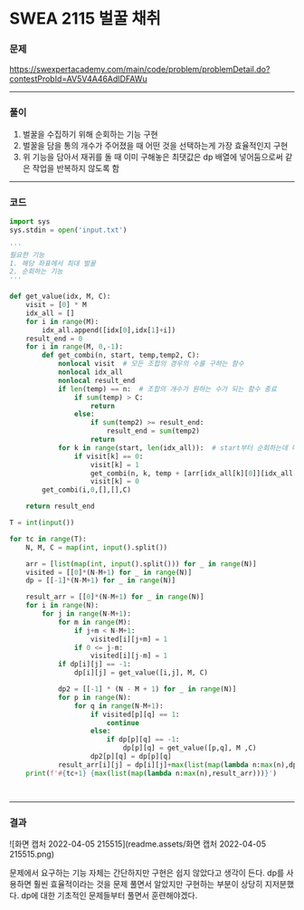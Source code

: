 # SWEA 2115 벌꿀 채취

### 문제 

https://swexpertacademy.com/main/code/problem/problemDetail.do?contestProbId=AV5V4A46AdIDFAWu

<hr>




### 풀이

1. 벌꿀을 수집하기 위해 순회하는 기능 구현
2. 벌꿀을 담을 통의 개수가 주어졌을 때 어떤 것을 선택하는게 가장 효율적인지 구현
3. 위 기능을 담아서 재귀를 돌 때 이미 구해놓은 최댓값은 dp 배열에 넣어둠으로써 같은 작업을 반복하지 않도록 함

<hr>




### 코드

```python
import sys
sys.stdin = open('input.txt')

'''
필요한 기능
1. 해당 좌표에서 최대 벌꿀
2. 순회하는 기능
'''

def get_value(idx, M, C):
    visit = [0] * M
    idx_all = []
    for i in range(M):
        idx_all.append([idx[0],idx[1]+i])
    result_end = 0
    for i in range(M, 0,-1):
        def get_combi(n, start, temp,temp2, C):
            nonlocal visit  # 모든 조합의 경우의 수를 구하는 함수
            nonlocal idx_all
            nonlocal result_end
            if len(temp) == n:  # 조합의 개수가 원하는 수가 되는 함수 종료
                if sum(temp) > C:
                    return
                else:
                    if sum(temp2) >= result_end:
                        result_end = sum(temp2)
                    return
            for k in range(start, len(idx_all)):  # start부터 순회하는데 다음 재귀를 호출 할 떄는 현재 i가 순회 시작점이 됨
                if visit[k] == 0:
                    visit[k] = 1
                    get_combi(n, k, temp + [arr[idx_all[k][0]][idx_all[k][1]]],temp2 + [(arr[idx_all[k][0]][idx_all[k][1]])**2], C)
                    visit[k] = 0
        get_combi(i,0,[],[],C)

    return result_end

T = int(input())

for tc in range(T):
    N, M, C = map(int, input().split())

    arr = [list(map(int, input().split())) for _ in range(N)]
    visited = [[0]*(N-M+1) for _ in range(N)]
    dp = [[-1]*(N-M+1) for _ in range(N)]

    result_arr = [[0]*(N-M+1) for _ in range(N)]
    for i in range(N):
        for j in range(N-M+1):
            for m in range(M):
                if j+m < N-M+1:
                    visited[i][j+m] = 1
                if 0 <= j-m:
                    visited[i][j-m] = 1
            if dp[i][j] == -1:
                dp[i][j] = get_value([i,j], M, C)

            dp2 = [[-1] * (N - M + 1) for _ in range(N)]
            for p in range(N):
                for q in range(N-M+1):
                    if visited[p][q] == 1:
                        continue
                    else:
                        if dp[p][q] == -1:
                            dp[p][q] = get_value([p,q], M ,C)
                    dp2[p][q] = dp[p][q]
            result_arr[i][j] = dp[i][j]+max(list(map(lambda n:max(n),dp2)))
    print(f'#{tc+1} {max(list(map(lambda n:max(n),result_arr)))}')




```

<hr>




### 결과

![화면 캡처 2022-04-05 215515](readme.assets/화면 캡처 2022-04-05 215515.png)

문제에서 요구하는 기능 자체는 간단하지만 구현은 쉽지 않았다고 생각이 든다. dp를 사용하면 훨씬 효율적이라는 것을 문제 풀면서 알았지만 구현하는 부분이 상당히 지저분했다. dp에 대한 기초적인 문제들부터 풀면서 훈련해야겠다.